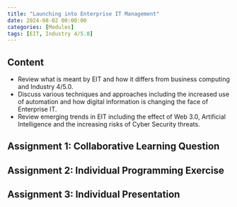 ```yaml
---
title: "Launching into Enterprise IT Management"
date: 2024-08-02 00:00:00
categories: [Modules]
tags: [EIT, Industry 4/5.0]
---
```


## Content

* Review what is meant by EIT and how it differs from business computing and Industry 4/5.0.
* Discuss various techniques and approaches including the increased use of automation and how digital information is changing the face of Enterprise IT.
* Review emerging trends in EIT including the effect of Web 3.0, Artificial Intelligence and the increasing risks of Cyber Security threats.


## Assignment 1: Collaborative Learning Question



## Assignment 2: Individual Programming Exercise



## Assignment 3: Individual Presentation


